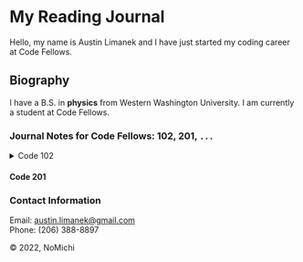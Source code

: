 # My Reading Journal

Hello, my name is Austin Limanek and I have just started my coding career at Code Fellows.

## Biography

I have a B.S. in **physics** from Western Washington University. I am currently a student at Code Fellows.

### Journal Notes for Code Fellows: 102, 201, `...`

<details>
<summary> Code 102 </summary>

- [Growth Mindset](growth.md)
- [Class 01: Learning Markdown](class01.md)
- [Class 02: Github, Slack, Remo, Canvas, and Visual Studio Code](class02.md)
- [Class 03: DVCS and Git](class03.md)
- [Class 04: HTML Wireframe and Basics](class04.md)
- [Class 05: CSS Introduction](class05.md)
- [Class 06: JS Intro and Computer Mechanics](class06.md)
- [Class 07: Operators and Functions](class07.md)
- [Class 08: Expressions and Loops](class08.md)

</details>

#### Code 201

### Contact Information

Email: austin.limanek@gmail.com  
Phone: (206) 388-8897

&copy; 2022, NoMichi
